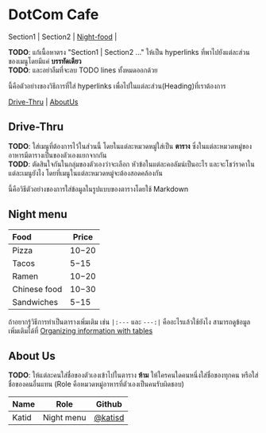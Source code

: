 # DotCom Cafe

Section1 | Section2 | [Night-food](#night-menu) |

**TODO**: แก้เนื้อหาตรง "Section1 | Section2 ..." ให้เป็น hyperlinks ที่พาไปยังแต่ละส่วนของเมนูโดยมีแค่ **บรรทัดเดียว**  
**TODO**: และอย่าลืมที่จะลบ TODO lines ทั้งหมดออกด้วย

นี้คือตัวอย่างของวิธีการที่ใส่ hyperlinks เพื่อไปในแต่ละส่วน(Heading)ที่เราต้องการ

[Drive-Thru](#Drive-Thru) | [AboutUs](#About-us)

## Drive-Thru

**TODO**: ใส่เมนูที่ต้องการไว้ในส่วนนี้ โดยในแต่ละหมวดหมู่ใส่เป็น **ตาราง** ซึ่งในแต่ละหมวดหมู่ของอาหารมีตารางเป็นของตัวเองแยกจากกัน  
**TODD**: ตัดสินใจกันในกลุ่มของตัวเองว่าจะเลือก หัวข้อในแต่ละคอลัมน์เป็นอะไร และจะโชว์ราคาในแต่ละเมนูยังไง โดยที่เมนูในแต่ละหมวดหมู่จะต้องสอดคล้องกัน

นี้คือวิธีตัวอย่างของการใส่ข้อมูลในรูปแบบของตารางโดยใช้ Markdown

## Night menu

| Food         | Price   |
| :----------- | ------- |
| Pizza        | $10-$20 |
| Tacos        | $5-$15  |
| Ramen        | $10-$20 |
| Chinese food | $10-$30 |
| Sandwiches   | $5-$15  |

ถ้าอยากรู้วิธีการทำเป็นตารางเพิ่มเติม เช่น `|:---` และ `---:|` คืออะไรแล้วใช้ยังไง สามารถดูข้อมูลเพิ่มเติมได้ที่ [Organizing information with tables](https://docs.github.com/en/get-started/writing-on-github/working-with-advanced-formatting/organizing-information-with-tables)

## About Us

**TODO**: ให้แต่ละคนใส่ชื่อของตัวเองเข้าไปในตาราง **ห้าม** ให้ใครคนใดคนหนึ่งใส่ชื่อของทุกคน หรือใส่ชื่อของคนอื่นแทน (Role คือหมวดหมู่อาหารที่ตัวเองเป็นคนรับผิดชอบ)

| Name  | Role       | Github                               |
| :---- | ---------- | ------------------------------------ |
| Katid | Night menu | [@katisd](https://github.com/katisd) |
